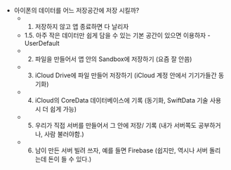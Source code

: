 - 아이폰의 데이터를 어느 저장공간에 저장 시킬까?
	- 1. 저장하지 않고 앱 종료하면 다 날리자
	- 1.5. 아주 작은 데이터만 쉽게 담을 수 있는 기본 공간이 있으면 이용하자 - UserDefault
	- 2. 파일을 만들어서 앱 안의 Sandbox에 저장하기 (요즘 잘 안씀)
	- 3. iCloud Drive에 파일 만들어 저장하기 (iCloud 계정 안에서 기기가들간 동기화)
	- 4. iCloud의 CoreData 데이터베이스에 기록 (동기화, SwiftData 기술 사용시 더 쉽게 가능)
	- 5. 우리가 직접 서버를 만들어서 그 안에 저장/ 기록 (내가 서버쪽도 공부하거나, 사람 불러야함.)
	- 6. 남이 만든 서버 빌려 쓰자, 예를 들면 Firebase (쉽지만, 역시나 서버 돌리는데 돈이 들 수 있다.)